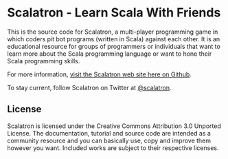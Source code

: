 Scalatron - Learn Scala With Friends
=========

This is the source code for Scalatron, a multi-player programming game in which coders pit bot programs
(written in Scala) against each other. It is an educational resource for groups of programmers or individuals that
want to learn more about the Scala programming language or want to hone their Scala programming skills. 

For more information, [visit the Scalatron web site here on Github](http://scalatron.github.io).

To stay current, follow Scalatron on Twitter at [@scalatron](http://twitter.com/scalatron).


## License

Scalatron is licensed under the Creative Commons Attribution 3.0 Unported License. The documentation, tutorial and source code are intended as a community resource and you can basically use, copy and improve them however you want. Included works are subject to their respective licenses. 
